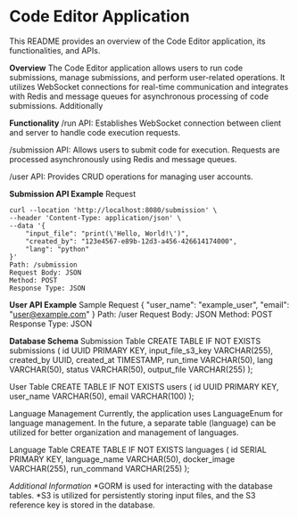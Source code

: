 # Code Editor Application
This README provides an overview of the Code Editor application, its functionalities, and APIs.

**Overview**
    The Code Editor application allows users to run code submissions, manage submissions, and perform user-related operations. It utilizes WebSocket connections for real-time communication and integrates with Redis and message queues for asynchronous processing of code submissions. Additionally

**Functionality**
  /run API: Establishes WebSocket connection between client and server to handle code execution requests.
  
  /submission API: Allows users to submit code for execution. Requests are processed asynchronously using Redis and message queues.
  
  /user API: Provides CRUD operations for managing user accounts.

**Submission API Example**
Request

    curl --location 'http://localhost:8080/submission' \
    --header 'Content-Type: application/json' \
    --data '{
        "input_file": "print(\'Hello, World!\')",
        "created_by": "123e4567-e89b-12d3-a456-426614174000",
        "lang": "python"
    }'
    Path: /submission
    Request Body: JSON
    Method: POST
    Response Type: JSON

**User API Example**
Sample Request
    {
        "user_name": "example_user",
        "email": "user@example.com"
    }
    Path: /user
    Request Body: JSON
    Method: POST
    Response Type: JSON

**Database Schema**
Submission Table
CREATE TABLE IF NOT EXISTS submissions (
    id              UUID PRIMARY KEY,
    input_file_s3_key  VARCHAR(255),
    created_by       UUID,
    created_at       TIMESTAMP,
    run_time         VARCHAR(50),
    lang            VARCHAR(50),
    status          VARCHAR(50),
    output_file      VARCHAR(255)
);

User Table
    CREATE TABLE IF NOT EXISTS users (
        id       UUID PRIMARY KEY,
        user_name VARCHAR(50),
        email    VARCHAR(100)
    );

Language Management
    Currently, the application uses LanguageEnum for language management. In the future, a separate table (language) can be utilized for better organization and management of languages.

Language Table
    CREATE TABLE IF NOT EXISTS languages (
        id             SERIAL PRIMARY KEY,
        language_name  VARCHAR(50),
        docker_image   VARCHAR(255),
        run_command    VARCHAR(255)
    );
    
*Additional Information*
*GORM is used for interacting with the database tables.
*S3 is utilized for persistently storing input files, and the S3 reference   key is stored in the database.
